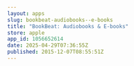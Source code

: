 ```yaml
---
layout: apps
slug: bookbeat-audiobooks--e-books
title: "BookBeat: Audiobooks & E-books"
store: apple
app_id: 1056652614
date: 2025-04-29T07:36:55Z
published: 2015-12-07T08:55:51Z
---
```

